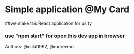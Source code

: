 # Simple application @My Card 
##we make this React application for us ty
### use "npm start" for open this dev app in browser
Authors: @nidal1992, @rooreeroo
